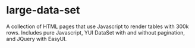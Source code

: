 # large-data-set
A collection of HTML pages that use Javascript to render tables with 300k rows.
Includes pure Javascript, YUI DataSet with and without pagination, and JQuery with EasyUI.
